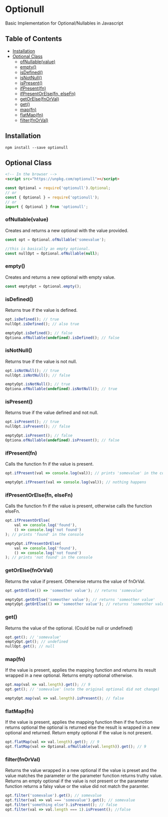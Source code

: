 # Optionull
Basic Implementation for Optional/Nullables in Javascript

## Table of Contents
* [Installation](#installation)
* [Optional Class](#OptionalClass)
    * [ofNullable(value)](#ofNullable)
    * [empty()](#empty)
    * [isDefined()](#isDefined)
    * [isNotNull()](#isNotNull)
    * [isPresent()](#isPresent)
    * [ifPresent(fn)](#ifPresent)
    * [ifPresentOrElse(fn, elseFn)](#ifPresentOrElse)
    * [getOrElse(fnOrVal)](#getOrElse)
    * [get()](#get)
    * [map(fn)](#map)
    * [flatMap(fn)](#flatMap)
    * [filter(fnOrVal)](#filter)

## Installation <a name="installation" />
```
npm install --save optionull
```

## Optional Class <a name="OptionalClass" />
```html
<!-- In the browser -->
<script src="https://unpkg.com/optionull"></script>
```
```javascript
const Optional = require('optionull').Optional;
// or
const { Optional } = require('optionull');
// or
import { Optional } from 'optionull';
```

### ofNullable(value) <a name="ofNullable" />
Creates and returns a new optional with the value provided.
```javascript
const opt = Optional.ofNullable('somevalue');

//this is basically an empty optional.
const nullOpt = Optional.ofNullable(null);
```
### empty() <a name="empty" />
Creates and returns a new optional with empty value.
```javascript
const emptyOpt = Optional.empty();
```
### isDefined() <a name="isDefined" />
Returns true if the value is defined.
```javascript
opt.isDefined(); // true
nullOpt.isDefined(); // also true

emptyOpt.isDefined(); // false
Optiona.ofNullable(undefined).isDefined(); // false
```
### isNotNull() <a name="isNotNull" />
Returns true if the value is not null.
```javascript
opt.isNotNull(); // true
nullOpt.isNotNull(); // false

emptyOpt.isNotNull(); // true
Optiona.ofNullable(undefined).isNotNull(); // true
```

### isPresent() <a name="isPresent" />
Returns true if the value defined and not null.
```javascript
opt.isPresent(); // true
nullOpt.isPresent(); // false

emptyOpt.isPresent(); // false
Optiona.ofNullable(undefined).isPresent(); // false
```

### ifPresent(fn) <a name="ifPresent" />
Calls the function fn if the value is present.
```javascript
opt.ifPresent(val => console.log(val)); // prints 'somevalue' in the console

emptyOpt.ifPresent(val => console.log(val)); // nothing happens
```

### ifPresentOrElse(fn, elseFn) <a name="ifPresentOrElse" />
Calls the function fn if the value is present, otherwise calls the function elseFn.
```javascript
opt.ifPresentOrElse(
    val => console.log('found'),
    () => console.log('not found')
); // prints 'found' in the console

emptyOpt.ifPresentOrElse(
    val => console.log('found'),
    () => console.log('not found')
); // prints 'not found' in the console
```

### getOrElse(fnOrVal) <a name="getOrElse" />
Returns the value if present. Otherwise returns the value of fnOrVal.
```javascript
opt.getOrElse(() => 'someother value'); // returns 'somevalue'

emptyOpt.getOrElse('someother value'); // returns 'someother value'
emptyOpt.getOrElse(() => 'someother value'); // returns 'someother value'
```

### get() <a name="get" />
Returns the value of the optional. (Could be null or undefined)
```javascript
opt.get(); // 'somevalue'
emptyOpt.get(); // undefined
nullOpt.get(); // null
```

### map(fn) <a name="map" />
If the value is present, applies the mapping function and returns its result wrapped in a new optional. Returns empty optional otherwise.
```javascript
opt.map(val => val.length).get(); // 9
opt.get(); // 'somevalue' (note the original optional did not change)

emptyOpt.map(val => val.length).isPresent(); // false 
```

### flatMap(fn) <a name="flatMap" />
If the value is present, applies the mapping function then if the function returns optional the optional is returned else the result is wrapped in a new optional and returned. Return empty optional if the value is not present.
```javascript
opt.flatMap(val => val.length).get(); // 9
opt.flatMap(val => Optional.ofNullable(val.length)).get(); // 9
```

### filter(fnOrVal) <a name="filter" />
Returns the value wrapped in a new optional if the value is preset and the value matches the parameter or the parameter function returns truthy value.
Returns an empty optional if the value is not present or the parameter function returns a falsy value or the value did not match the paramter.
```javascript
opt.filter('somevalue').get(); // somevalue
opt.filter(val => val === 'somevalue').get(); // somevalue
opt.filter('something else').isPresent(); // false
opt.filter(val => val.length === 1).isPresent(); //false
```
